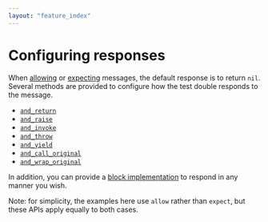 ```yaml
---
layout: "feature_index"
---
```


# Configuring responses

When [allowing](./basics/allowing-messages) or [expecting](./basics/expecting-messages) messages, the default response is to return `nil`. Several
methods are provided to configure how the test double responds to the message.

* <a href="./configuring-responses/returning-a-value">`and_return`</a>
* <a href="./configuring-responses/raising-an-error">`and_raise`</a>
* <a href="./configuring-responses/mixed-responses">`and_invoke`</a>
* <a href="./configuring-responses/throwing">`and_throw`</a>
* <a href="./configuring-responses/yielding">`and_yield`</a>
* <a href="./configuring-responses/calling-the-original-implementation">`and_call_original`</a>
* <a href="./configuring-responses/wrapping-the-original-implementation">`and_wrap_original`</a>

In addition, you can provide a [block implementation](./configuring-responses/block-implementation) to respond in any manner you wish.

Note: for simplicity, the examples here use `allow` rather than `expect`, but these APIs apply equally to both cases.
